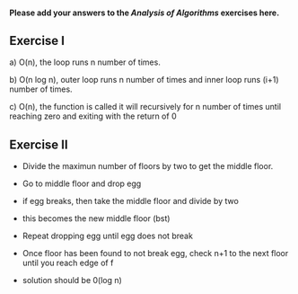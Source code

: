 #### Please add your answers to the ***Analysis of  Algorithms*** exercises here.

## Exercise I

a) O(n), the loop runs n number of times.


b) O(n log n), outer loop runs n number of times and inner loop runs (i+1) number of times.


c) O(n), the function is called it will recursively for n number of times until reaching zero and exiting with the return of 0

## Exercise II
- Divide the maximun number of floors by two to get the middle floor.
- Go to middle floor and drop egg
- if egg breaks, then take the middle floor and divide by two
- this becomes the new middle floor (bst)
- Repeat dropping egg until egg does not break
- Once floor has been found to not break egg, check n+1 to the next floor      until you reach edge of f

- solution should be 0(log n)


